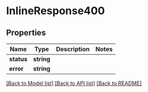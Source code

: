 # InlineResponse400

## Properties
Name | Type | Description | Notes
------------ | ------------- | ------------- | -------------
**status** | **string** |  | 
**error** | **string** |  | 

[[Back to Model list]](../README.md#documentation-for-models) [[Back to API list]](../README.md#documentation-for-api-endpoints) [[Back to README]](../README.md)



